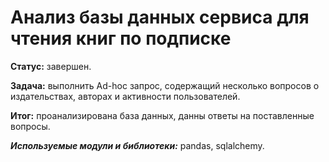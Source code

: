 # Анализ базы данных сервиса для чтения книг по подписке 

**Статус:** завершен. 

**Задача:** выполнить Ad-hoc запрос, содержащий несколько вопросов о издательствах, авторах и активности пользователей.

**Итог:** проанализирована база данных, данны ответы на поставленные вопросы.

***Используемые модули и библиотеки:*** pandas, sqlalchemy.
